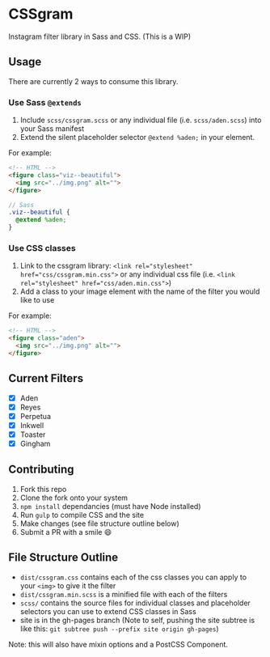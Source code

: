 # CSSgram

Instagram filter library in Sass and CSS. (This is a WIP)

## Usage

There are currently 2 ways to consume this library.

### Use Sass `@extends`

1. Include `scss/cssgram.scss` or any individual file (i.e. `scss/aden.scss`) into your Sass manifest
2. Extend the silent placeholder selector `@extend %aden;` in your element.

For example:

```html
<!-- HTML -->
<figure class="viz--beautiful">
  <img src="../img.png" alt="">
</figure>
```

```scss
// Sass
.viz--beautiful {
  @extend %aden;
}
```

### Use CSS classes

1. Link to the cssgram library: `<link rel="stylesheet" href="css/cssgram.min.css">` or any individual css file (i.e. `<link rel="stylesheet" href="css/aden.min.css">`)
2. Add a class to your image element with the name of the filter you would like to use

For example:

```html
<!-- HTML -->
<figure class="aden">
  <img src="../img.png" alt="">
</figure>
```

## Current Filters

- [x] Aden
- [x] Reyes
- [x] Perpetua
- [x] Inkwell
- [x] Toaster
- [x] Gingham

## Contributing

1. Fork this repo
2. Clone the fork onto your system
3. `npm install` dependancies (must have Node installed)
4. Run `gulp` to compile CSS and the site
5. Make changes (see file structure outline below)
6. Submit a PR with a smile :smile:

## File Structure Outline

- `dist/cssgram.css` contains each of the css classes you can apply to your `<img>` to give it the filter
- `dist/cssgram.min.scss` is a minified file with each of the filters
- `scss/` contains the source files for individual classes and placeholder selectors you can use to extend CSS classes in Sass
- site is in the gh-pages branch (Note to self, pushing the site subtree is like this: `git subtree push --prefix site origin gh-pages`)

Note: this will also have mixin options and a PostCSS Component.